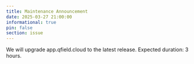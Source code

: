 ```yaml
---
title: Maintenance Announcement 
date: 2025-03-27 21:00:00
informational: true
pin: false
section: issue
---
```


We will upgrade app.qfield.cloud to the latest release.
Expected duration: 3 hours.
